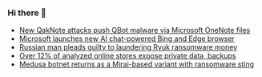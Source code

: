 ### Hi there 👋

<!--START_SECTION:feed-->
* [New QakNote attacks push QBot malware via Microsoft OneNote files](https://www.bleepingcomputer.com/news/security/new-qaknote-attacks-push-qbot-malware-via-microsoft-onenote-files/)
* [Microsoft launches new AI chat-powered Bing and Edge browser](https://www.bleepingcomputer.com/news/microsoft/microsoft-launches-new-ai-chat-powered-bing-and-edge-browser/)
* [Russian man pleads guilty to laundering Ryuk ransomware money](https://www.bleepingcomputer.com/news/security/russian-man-pleads-guilty-to-laundering-ryuk-ransomware-money/)
* [Over 12% of analyzed online stores expose private data, backups](https://www.bleepingcomputer.com/news/security/over-12-percent-of-analyzed-online-stores-expose-private-data-backups/)
* [Medusa botnet returns as a Mirai-based variant with ransomware sting](https://www.bleepingcomputer.com/news/security/medusa-botnet-returns-as-a-mirai-based-variant-with-ransomware-sting/)
<!--END_SECTION:feed-->

<!--
**frankenk/frankenk** is a ✨ _special_ ✨ repository because its `README.md` (this file) appears on your GitHub profile.

Here are some ideas to get you started:

- 🔭 I’m currently working on ...
- 🌱 I’m currently learning ...
- 👯 I’m looking to collaborate on ...
- 🤔 I’m looking for help with ...
- 💬 Ask me about ...
- 📫 How to reach me: ...
- 😄 Pronouns: ...
- ⚡ Fun fact: ...
-->



